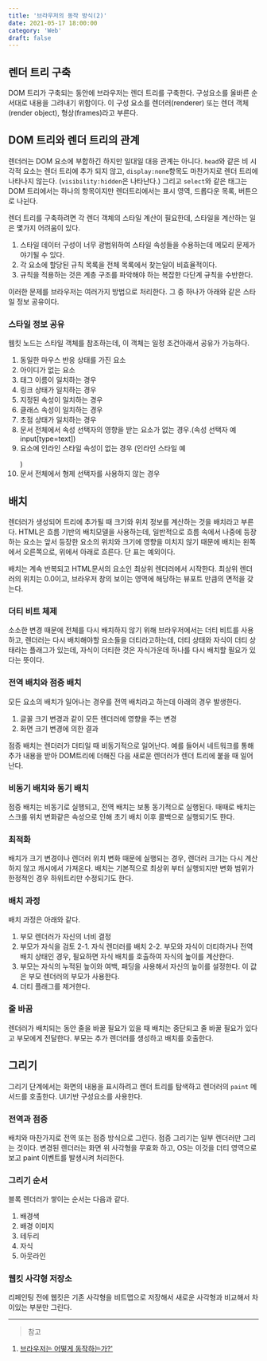 ```yaml
---
title: '브라우저의 동작 방식(2)'
date: 2021-05-17 18:00:00
category: 'Web'
draft: false
---
```


## 렌더 트리 구축

DOM 트리가 구축되는 동안에 브라우저는 렌더 트리를 구축한다. 구성요소를 올바른 순서대로 내용을 그려내기 위함이다. 이 구성 요소를 렌더러(renderer) 또는 렌더 객체(render object), 형상(frames)라고 부른다.

## DOM 트리와 렌더 트리의 관계

렌더러는 DOM 요소에 부합하긴 하지만 일대일 대응 관계는 아니다. `head`와 같은 비 시각적 요소는 렌더 트리에 추가 되지 않고, `display:none`항목도 마찬가지로 렌더 트리에 나타나지 않는다. (`visibility:hidden`은 나타난다.) 그리고 `select`와 같은 태그는 DOM 트리에서는 하나의 항목이지만 렌더트리에서는 표시 영역, 드롭다운 목록, 버튼으로 나뉜다.

렌더 트리를 구축하려면 각 렌더 객체의 스타일 계산이 필요한데, 스타일을 계산하는 일은 몇가지 어려움이 있다.

1. 스타일 데이터 구성이 너무 광범위하여 스타일 속성들을 수용하는데 메모리 문제가 야기될 수 있다.
2. 각 요소에 할당된 규칙 목록을 전체 목록에서 찾는일이 비효율적이다.
3. 규칙을 적용하는 것은 계층 구조를 파악해야 하는 복잡한 다단계 규칙을 수반한다.

이러한 문제를 브라우저는 여러가지 방법으로 처리한다. 그 중 하나가 아래와 같은 스타일 정보 공유이다.

### 스타일 정보 공유

웹킷 노드는 스타일 객체를 참조하는데, 이 객체는 일정 조건아래서 공유가 가능하다.

1. 동일한 마우스 반응 상태를 가진 요소
2. 아이디가 없는 요소
3. 태그 이름이 일치하는 경우
4. 링크 상태가 일치하는 경우
5. 지정된 속성이 일치하는 경우
6. 클래스 속성이 일치하는 경우
7. 초점 상태가 일치하는 경우
8. 문서 전체에서 속성 선택자의 영향을 받는 요소가 없는 경우.(속성 선택자 예 input[type=text])
9. 요소에 인라인 스타일 속성이 없는 경우 (인라인 스타일 예 <p style="..."></p>)
10. 문서 전체에서 형제 선택자를 사용하지 않는 경우

## 배치

렌더러가 생성되어 트리에 추가될 때 크기와 위치 정보를 계산하는 것을 배치라고 부른다. HTML은 흐름 기반의 배치모델을 사용하는데, 일반적으로 흐름 속에서 나중에 등장하는 요소는 앞서 등장한 요소의 위치와 크기에 영향을 미치지 않기 때문에 배치는 왼쪽에서 오른쪽으로, 위에서 아래로 흐른다. 단 표는 예외이다.

배치는 계속 반복되고 HTML문서의 <html>요소인 최상위 렌더러에서 시작한다. 최상위 렌더러의 위치는 0.0이고, 브라우저 창의 보이는 영역에 해당하는 뷰포트 만큼의 면적을 갖는다.

### 더티 비트 체제

소소한 변경 때문에 전체를 다시 배치하지 않기 위해 브라우저에서는 더티 비트를 사용하고, 렌더러는 다시 배치해야할 요소들을 더티라고하는데, 더티 상태와 자식이 더티 상태라는 플래그가 있는데, 자식이 더티한 것은 자식가운데 하나를 다시 배치할 필요가 있다는 뜻이다.

### 전역 배치와 점증 배치

모든 요소의 배치가 일어나는 경우를 전역 배치라고 하는데 아래의 경우 발생한다.

1. 글꼴 크기 변경과 같이 모든 렌더러에 영향을 주는 변경
2. 화면 크기 변경에 의한 결과

점증 배치는 렌더러가 더티일 때 비동기적으로 일어난다. 예를 들어서 네트워크를 통해 추가 내용을 받아 DOM트리에 더해진 다음 새로운 렌더러가 렌더 트리에 붙을 때 일어난다.

### 비동기 배치와 동기 배치

점증 배치는 비동기로 실행되고, 전역 배치는 보통 동기적으로 실행된다. 때때로 배치는 스크롤 위치 변화같은 속성으로 인해 초기 배치 이후 콜백으로 실행되기도 한다.

### 최적화

배치가 크기 변경이나 렌더러 위치 변화 때문에 실행되는 경우, 렌더러 크기는 다시 계산하지 않고 캐시에서 가져온다. 배치는 기본적으로 최상위 부터 실행되지만 변화 범위가 한정적인 경우 하위트리만 수정되기도 한다.

### 배치 과정

배치 과정은 아래와 같다.

1. 부모 렌더러가 자신의 너비 결정
2. 부모가 자식을 검토
   2-1. 자식 렌더러를 배치
   2-2. 부모와 자식이 더티하거나 전역 배치 상태인 경우, 필요하면 자식 배치를 호출하여 자식의 높이를 계산한다.
3. 부모는 자식의 누적된 높이와 여백, 패딩을 사용해서 자신의 높이를 설정한다. 이 값은 부모 렌더러의 부모가 사용한다.
4. 더티 플래그를 제거한다.

### 줄 바꿈

렌더러가 배치되는 동안 줄을 바꿀 필요가 있을 때 배치는 중단되고 줄 바꿀 필요가 있다고 부모에게 전달한다. 부모는 추가 렌더러를 생성하고 배치를 호출한다.

## 그리기

그리기 단계에서는 화면의 내용을 표시하려고 렌더 트리를 탐색하고 렌더러의 `paint` 메서드를 호출한다. UI기반 구성요소를 사용한다.

### 전역과 점증

배치와 마찬가지로 전역 또는 점증 방식으로 그린다. 점증 그리기는 일부 렌더러만 그리는 것이다. 변경된 렌더러는 화면 위 사각형을 무효화 하고, OS는 이것을 더티 영역으로 보고 paint 이벤트를 발생시켜 처리한다.

### 그리기 순서

블록 렌더러가 쌓이는 순서는 다음과 같다.

1. 배경색
2. 배경 이미지
3. 테두리
4. 자식
5. 아웃라인

### 웹킷 사각형 저장소

리페인팅 전에 웹킷은 기존 사각형을 비트맵으로 저장해서 새로운 사각형과 비교해서 차이있는 부분만 그린다.

---

> 참고

1. [브라우저는 어떻게 동작하는가?'](https://d2.naver.com/helloworld/59361)

